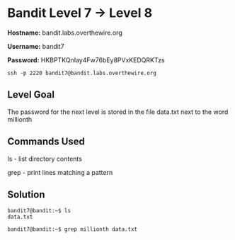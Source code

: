 # Bandit Level 7 → Level 8

**Hostname:** bandit.labs.overthewire.org

**Username:** bandit7

**Password:** HKBPTKQnIay4Fw76bEy8PVxKEDQRKTzs

```
ssh -p 2220 bandit7@bandit.labs.overthewire.org
```

## Level Goal

The password for the next level is stored in the file data.txt next to the word millionth

## Commands Used

ls - list directory contents

grep - print lines matching a pattern

## Solution

```
bandit7@bandit:~$ ls
data.txt
```
```
bandit7@bandit:~$ grep millionth data.txt
```
